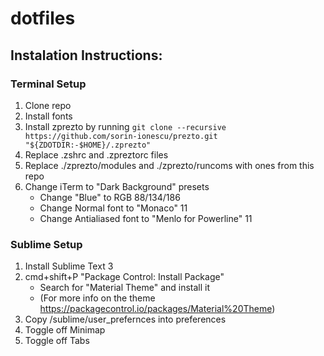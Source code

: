 # dotfiles

## Instalation Instructions:
### Terminal Setup
1. Clone repo
2. Install fonts
3. Install zprezto by running ```git clone --recursive https://github.com/sorin-ionescu/prezto.git "${ZDOTDIR:-$HOME}/.zprezto"```
4. Replace .zshrc and .zpreztorc files
5. Replace ./zprezto/modules and ./zprezto/runcoms with ones from this repo
6. Change iTerm to "Dark Background" presets
	* Change "Blue" to RGB 88/134/186
	* Change Normal font to "Monaco" 11
	* Change Antialiased font to "Menlo for Powerline" 11

### Sublime Setup
1. Install Sublime Text 3
2. cmd+shift+P "Package Control: Install Package"
	* Search for "Material Theme" and install it
	* (For more info on the theme https://packagecontrol.io/packages/Material%20Theme)
3. Copy /sublime/user_prefernces into preferences
4. Toggle off Minimap
5. Toggle off Tabs
